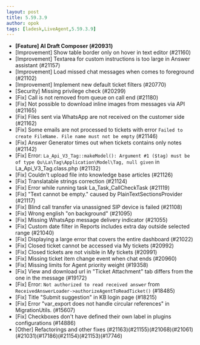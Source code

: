 ```yaml
---
layout: post
title: 5.59.3.9
author: opok
tags: [ladesk,LiveAgent,5.59.3.9]
---
```


- **[Feature] AI Draft Composer (#20931)**
- [Improvement] Show table border only on hover in text editor (#21160)
- [Improvement] Textarea for custom instructions is too large in Answer assistant (#21157)
- [Improvement] Load missed chat messages when comes to foreground (#21102)
- [Improvement] Implement new default ticket filters (#20770)
- [Security] Missing privilege check (#20299)
- [Fix] Call is not removed from queue on call end (#21180)
- [Fix] Not possible to download inline images from messages via API (#21165)
- [Fix] Files sent via WhatsApp are not received on the customer side (#21162)
- [Fix] Some emails are not processed to tickets with error `Failed to create FileName. File name must not be empty` (#21146)
- [Fix] Answer Generator times out when tickets contains only notes (#21142)
- [Fix] Error: `La_Api_V3_Tag::makeModel(): Argument #1 ($tag) must be of type Qu\La\Tag\Application\Model\Tag, null given` in La_Api_V3_Tag.class.php (#21132)
- [Fix] Couldn't upload file into knowledge base articles (#21126)
- [Fix] Translatable strings correction (#21124)
- [Fix] Error while running task La_Task_CallCheckTask (#21119)
- [Fix] "Text cannot be empty." caused by PlainTextSectionsProvider (#21117)
- [Fix] Blind call transfer via unassigned SIP device is failed (#21108)
- [Fix] Wrong english "on background" (#21095)
- [Fix] Missing WhatsApp message delivery indicator (#21055)
- [Fix] Custom date filter in Reports includes extra day outside selected range (#21040)
- [Fix] Displaying a large error that covers the entire dashboard (#21022)
- [Fix] Closed ticket cannot be accessed via My tickets (#20992)
- [Fix] Closed tickets are not visible in My tickets (#20991)
- [Fix] Missing ticket item change event when chat ends (#20960)
- [Fix] Missing limits for Agent priority weight (#19358)
- [Fix] View and download url in "Ticket Attachment" tab differs from the one in the message (#19172)
- [Fix] Error: `Not authorized to read received answer` from `ReceivedAnswerLoader->authorizeAgentToReadTicket()` (#18485)
- [Fix] Title "Submit suggestion" in KB login page (#18215) 
- [Fix] Error "var_export does not handle circular references" in MigrationUtils. (#15607)
- [Fix] Checkboxes don't have defined their own label in plugins configurations (#14886)
- [Other] Refactorings and other fixes (#21163)(#21155)(#21068)(#21061)(#21031)(#17186)(#21154)(#21153)(#17746)
